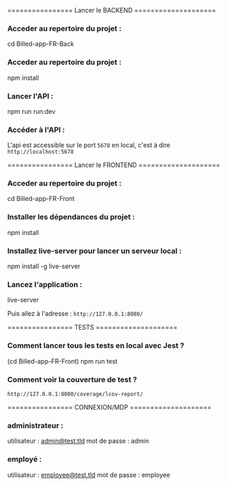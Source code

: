 ================ Lancer le BACKEND ====================

### Acceder au repertoire du projet :

cd Billed-app-FR-Back

### Acceder au repertoire du projet :

npm install

### Lancer l'API :

npm run run:dev

### Accéder à l'API :

L'api est accessible sur le port `5678` en local, c'est à dire `http://localhost:5678`

================ Lancer le FRONTEND ====================

### Acceder au repertoire du projet :

cd Billed-app-FR-Front

### Installer les dépendances du projet :

npm install

### Installez live-server pour lancer un serveur local :

npm install -g live-server

### Lancez l'application :

live-server

Puis allez à l'adresse : `http://127.0.0.1:8080/`

================ TESTS ====================

### Comment lancer tous les tests en local avec Jest ?

(cd Billed-app-FR-Front)
npm run test

### Comment voir la couverture de test ?

`http://127.0.0.1:8080/coverage/lcov-report/`

================ CONNEXION/MDP ====================

### administrateur :

utilisateur : admin@test.tld
mot de passe : admin

### employé :

utilisateur : employee@test.tld
mot de passe : employee
